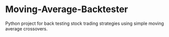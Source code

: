 # Moving-Average-Backtester
Python project for back testing stock trading strategies using simple moving average crossovers. 
